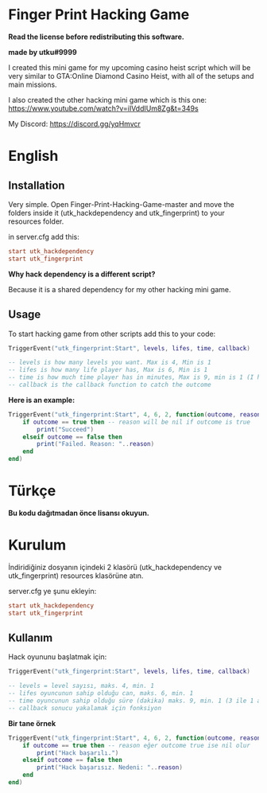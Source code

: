 # Finger Print Hacking Game

**Read the license before redistributing this software.**

**made by utku#9999**

I created this mini game for my upcoming casino heist script which will be very similar to GTA:Online Diamond Casino Heist, with all of the setups and main missions.

I also created the other hacking mini game which is this one: https://www.youtube.com/watch?v=iIVddIUm8Zg&t=349s

My Discord: https://discord.gg/yqHmvcr

# English

## Installation

Very simple. Open Finger-Print-Hacking-Game-master and move the folders inside it (utk_hackdependency and utk_fingerprint) to your resources folder.

in server.cfg add this:

```cfg
start utk_hackdependency
start utk_fingerprint
```

**Why hack dependency is a different script?**

Because it is a shared dependency for my other hacking mini game.

## Usage

To start hacking game from other scripts add this to your code:

```lua
TriggerEvent("utk_fingerprint:Start", levels, lifes, time, callback)

-- levels is how many levels you want. Max is 4, Min is 1
-- lifes is how many life player has, Max is 6, Min is 1
-- time is how much time player has in minutes, Max is 9, min is 1 (I highly recommend to set it between 3-1)
-- callback is the callback function to catch the outcome
```

**Here is an example:**

```lua
TriggerEvent("utk_fingerprint:Start", 4, 6, 2, function(outcome, reason)
    if outcome == true then -- reason will be nil if outcome is true
        print("Succeed")
    elseif outcome == false then
        print("Failed. Reason: "..reason)
    end
end)
```

# Türkçe

**Bu kodu dağıtmadan önce lisansı okuyun.**

# Kurulum

İndiridiğiniz dosyanın içindeki 2 klasörü (utk_hackdependency ve utk_fingerprint) resources klasörüne atın.

server.cfg ye şunu ekleyin:

```cfg
start utk_hackdependency
start utk_fingerprint
```

## Kullanım

Hack oyununu başlatmak için:

```lua
TriggerEvent("utk_fingerprint:Start", levels, lifes, time, callback)

-- levels = level sayısı, maks. 4, min. 1
-- lifes oyuncunun sahip olduğu can, maks. 6, min. 1
-- time oyuncunun sahip olduğu süre (dakika) maks. 9, min. 1 (3 ile 1 arası yapsanız iyi olur)
-- callback sonucu yakalamak için fonksiyon
```

**Bir tane örnek**

```lua
TriggerEvent("utk_fingerprint:Start", 4, 6, 2, function(outcome, reason)
    if outcome == true then -- reason eğer outcome true ise nil olur
        print("Hack başarılı.")
    elseif outcome == false then
        print("Hack başarısız. Nedeni: "..reason)
    end
end)
```

